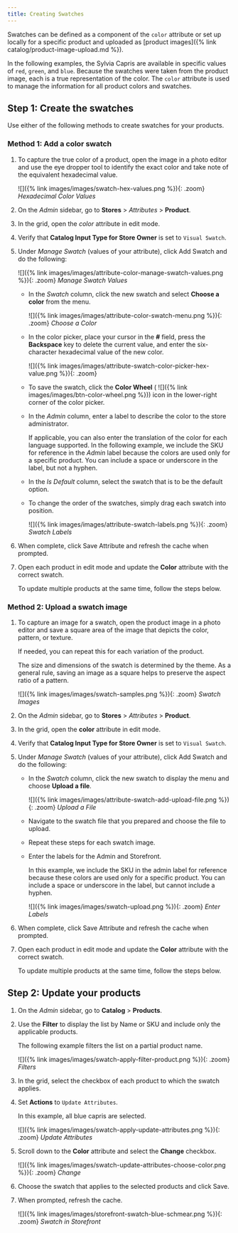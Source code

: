 ```yaml
---
title: Creating Swatches
---
```


Swatches can be defined as a component of the `color` attribute or set up locally for a specific product and uploaded as [product images]({% link catalog/product-image-upload.md %}).

In the following examples, the Sylvia Capris are available in specific values of `red`, `green`, and `blue`. Because the swatches were taken from the product image, each is a true representation of the color. The `color` attribute is used to manage the information for all product colors and swatches.

## Step 1: Create the swatches

Use either of the following methods to create swatches for your products.

### Method 1: Add a color swatch

1. To capture the true color of a product, open the image in a photo editor and use the eye dropper tool to identify the exact color and take note of the equivalent hexadecimal value.

    ![]({% link images/images/swatch-hex-values.png %}){: .zoom}
    _Hexadecimal Color Values_

1. On the _Admin_ sidebar, go to **Stores** > _Attributes_ > **Product**.

1. In the grid, open the _color_ attribute in edit mode.

1. Verify that **Catalog Input Type for Store Owner** is set to `Visual Swatch`.

1. Under _Manage Swatch_ (values of your attribute), click <span class="btn">Add Swatch</span> and do the following:

    ![]({% link images/images/attribute-color-manage-swatch-values.png %}){: .zoom}
    _Manage Swatch Values_

    - In the _Swatch_ column, click the new swatch and select **Choose a color** from the menu.

        ![]({% link images/images/attribute-color-swatch-menu.png %}){: .zoom}
        _Choose a Color_

    - In the color picker, place your cursor in the **#** field, press the **Backspace** key to delete the current value, and enter the six-character hexadecimal value of the new color.

        ![]({% link images/images/attribute-swatch-color-picker-hex-value.png %}){: .zoom}

    - To save the swatch, click the **Color Wheel** ( ![]({% link images/images/btn-color-wheel.png %})) icon in the lower-right corner of the color picker.

    - In the _Admin_ column, enter a label to describe the color to the store administrator.

      If applicable, you can also enter the translation of the color for each language supported. In the following example, we include the SKU for reference in the _Admin_ label because the colors are used only for a specific product. You can include a space or underscore in the label, but not a hyphen.

    - In the _Is Default_ column, select the swatch that is to be the default option.

    - To change the order of the swatches, simply drag each swatch into position.

        ![]({% link images/images/attribute-swatch-labels.png %}){: .zoom}
        _Swatch Labels_

1. When complete, click <span class="btn">Save Attribute</span> and refresh the cache when prompted.

1. Open each product in edit mode and update the **Color** attribute with the correct swatch.

   To update multiple products at the same time, follow the steps below.

### Method 2: Upload a swatch image

1. To capture an image for a swatch, open the product image in a photo editor and save a square area of the image that depicts the color, pattern, or texture.

   If needed, you can repeat this for each variation of the product.

   The size and dimensions of the swatch is determined by the theme. As a general rule, saving an image as a square helps to preserve the aspect ratio of a pattern.

    ![]({% link images/images/swatch-samples.png %}){: .zoom}
    _Swatch Images_

1. On the _Admin_ sidebar, go to **Stores** > _Attributes_ > **Product**.

1. In the grid, open the **color** attribute in edit mode.

1. Verify that **Catalog Input Type for Store Owner** is set to `Visual Swatch`.

1. Under _Manage Swatch_ (values of your attribute), click <span class="btn">Add Swatch</span> and do the following:

    - In the _Swatch_ column, click the new swatch to display the menu and choose **Upload a file**.

        ![]({% link images/images/attribute-swatch-add-upload-file.png %}){: .zoom}
        _Upload a File_

    - Navigate to the swatch file that you prepared and choose the file to upload.

    - Repeat these steps for each swatch image.

    - Enter the labels for the Admin and Storefront.

      In this example, we include the SKU in the admin label for reference because these colors are used only for a specific product. You can include a space or underscore in the label, but cannot include a hyphen.

      ![]({% link images/images/swatch-upload.png %}){: .zoom}
      _Enter Labels_

1. When complete, click <span class="btn">Save Attribute</span> and refresh the cache when prompted.

1. Open each product in edit mode and update the **Color** attribute with the correct swatch.

   To update multiple products at the same time, follow the steps below.

## Step 2: Update your products

1. On the _Admin_ sidebar, go to **Catalog** > **Products**.

1. Use the **Filter** to display the list by Name or SKU and include only the applicable products.

   The following example filters the list on a partial product name.

    ![]({% link images/images/swatch-apply-filter-product.png %}){: .zoom}
    _Filters_

1. In the grid, select the checkbox of each product to which the swatch applies.

1. Set **Actions** to `Update Attributes`.

   In this example, all blue capris are selected.

    ![]({% link images/images/swatch-apply-update-attributes.png %}){: .zoom}
    _Update Attributes_

1. Scroll down to the **Color** attribute and select the **Change** checkbox.

    ![]({% link images/images/swatch-update-attributes-choose-color.png %}){: .zoom}
    _Change_

1. Choose the swatch that applies to the selected products and click <span class="btn">Save</span>.

1. When prompted, refresh the cache.

    ![]({% link images/images/storefront-swatch-blue-schmear.png %}){: .zoom}
    _Swatch in Storefront_
